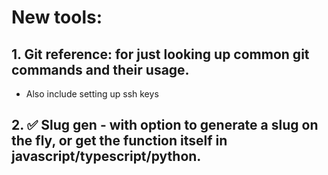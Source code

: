 # New tools:

## 1. Git reference: for just looking up common git commands and their usage.
  - Also include setting up ssh keys

## 2. ✅ Slug gen - with option to generate a slug on the fly, or get the function itself in javascript/typescript/python.
